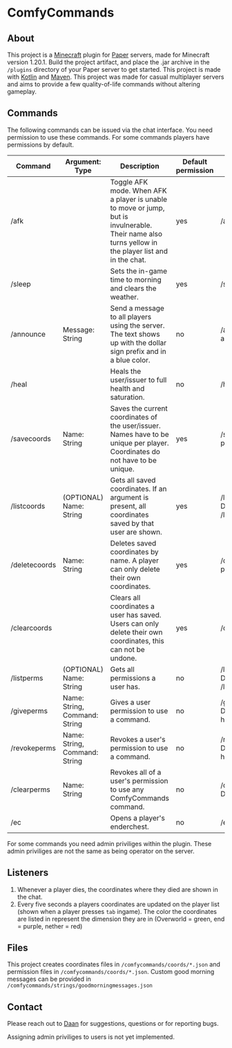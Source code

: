 # ComfyCommands
## About
This project is a [Minecraft](https://www.minecraft.net/en-us) plugin for [Paper](https://papermc.io/) servers, made for Minecraft version 1.20.1. Build the project artifact, and place the .jar archive in the ```/plugins``` directory of your Paper server to get started.
This project is made with [Kotlin](https://kotlinlang.org/) and [Maven](https://maven.apache.org/). This project was made for casual multiplayer servers and aims to provide a few quality-of-life commands without altering gameplay.

## Commands
The following commands can be issued via the chat interface. You need permission to use these commands. For some commands players have permissions by default.

| Command       | Argument: Type                | Description                                                                                                                                         | Default permission | Example usage                             |
|---------------|-------------------------------|-----------------------------------------------------------------------------------------------------------------------------------------------------|--------------------|-------------------------------------------|
| /afk          |                               | Toggle AFK mode. When AFK a player is unable to move or jump, but is invulnerable. Their name also turns yellow in the player list and in the chat. | yes                | /afk                                      |
| /sleep        |                               | Sets the in-game time to morning and clears the weather.                                                                                            | yes                | /sleep                                    |
| /announce     | Message: String               | Send a message to all players using the server. The text shows up with the dollar sign prefix and in a blue color.                                  | no                 | /announce This is an announcement.        |
| /heal         |                               | Heals the user/issuer to full health and saturation.                                                                                                | no                 | /heal                                     |
| /savecoords   | Name: String                  | Saves the current coordinates of the user/issuer. Names have to be unique per player. Coordinates do not have to be unique.                         | yes                | /savecoords portal                        |
| /listcoords   | (OPTIONAL) Name: String       | Gets all saved coordinates. If an argument is present, all coordinates saved by that user are shown.                                                | yes                | /listcoords DatAsianPesuasio, /listcoords |
| /deletecoords | Name: String                  | Deletes saved coordinates by name. A player can only delete  their own coordinates.                                                                 | yes                | /deletecoords portal                      |
| /clearcoords  |                               | Clears all coordinates a user has saved. Users can only delete their own coordinates, this can not be undone.                                       | yes                | /clearcoords                              |
| /listperms    | (OPTIONAL) Name: String       | Gets all permissions a user has.                                                                                                                    | no                 | /listperms DatAsianPesuasio, /listperms   | 
| /giveperms    | Name: String, Command: String | Gives a user permission to use a command.                                                                                                           | no                 | /giveperms DatAsianPesuasio heal          |
| /revokeperms  | Name: String, Command: String | Revokes a user's permission to use a command.                                                                                                       | no                 | /revokeperms DatAsianPesuasio heal        |
| /clearperms   | Name: String                  | Revokes all of a user's permission to use any ComfyCommands command.                                                                                | no                 | /clearperms DatAsianPesuasio              |
| /ec           |                               | Opens a player's enderchest.                                                                                                                        | no                 | /ec                                       |

For some commands you need admin priviliges within the plugin. These admin priviliges are not the same as being operator on the server.

## Listeners
1. Whenever a player dies, the coordinates where they died are shown in the chat. 
2. Every five seconds a players coordinates are updated on the player list (shown when a player presses ```tab``` ingame). The color the coordinates are listed in represent the dimension they are in (Overworld = green, end = purple, nether = red)

## Files
This project creates coordinates files in ```/comfycommands/coords/*.json``` and permission files in ```/comfycommands/coords/*.json```. Custom good morning messages can be provided in ```/comfycommands/strings/goodmorningmessages.json```

## Contact
Please reach out to [Daan](mailto:daan.brocatus@outlook.com) for suggestions, questions or for reporting bugs. 

Assigning admin priviliges to users is not yet implemented. 